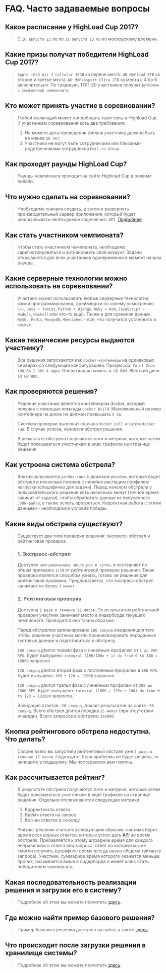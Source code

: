 FAQ. Часто задаваемые вопросы
===

Какое расписание у HighLoad Cup 2017?
----------------------------------------
> С `10 августа 15:00` по `31 августа 15:00` по московскому времени.

Какие призы получат победители HighLoad Cup 2017?
-------------------------------------------------
> `Apple iPad Air 2 Cellular 16GB` за первое место.
> `WD MyCloud 6TB` за второе и третье места.
> `WD MyPassport Ultra 2TB` за места с 4 по 6 включительно.
> По традиции, ТОП-20 участников получат `футболки с символикой чемпионата`.

Кто может принять участие в соревновании?
-----------------------------------------
> Любой желающий может попробовать свои силы в Highload Cup. К участникам соревнования есть два требования:
> 1.  На момент даты проведения финала участнику должно быть не менее `18 лет`;
> 2.  Участники не могут быть сотрудниками или близкими родственниками сотрудников `Mail.ru Group`.

Как проходят раунды HighLoad Cup?
---------------------------------
> Раунды чемпионата проходят на сайте Highload Cup в режиме онлайн.

Что нужно сделать на соревновании?
----------------------------------

> Необходимо сначала создать, а затем и развернуть производительный сервер приложения, который будет реализовывать необходимое задачей `Web API`. [Подробнее](TECHNICAL_TASK.md#Описание-задачи-highload-cup-2017)

Как стать участником чемпионата?
--------------------------------

> Чтобы стать участником чемпионата, необходимо зарегистрироваться и активировать свой аккаунт. Задачи открываются для всех участников
одновременно в момент начала раунда.

Какие серверные технологии можно использовать на соревновании?
--------------------------------------------------------------

> Участник может использовать любые серверные технологии, языки программирования, фреймворки по своему усмотрению 
> `C++`, `Java + Tomcat`, `Python + Django`, `Ruby + RoR`, `JavaScript + NodeJs`, `Haskell` или что-то
еще).
> Также и для хранения данных: `MySQL`, `Redis`, `MongoDB`, `Memcached` - всё, что получится установить в `docker`.

Какие технические ресурсы выдаются участнику?
---------------------------------------------

> Все решения запускаются как `docker-контейнеры` на одинаковых серверах со
следующей конфигурацией:
Процессор: `Intel Xeon x86_64 2 GHz 4 ядра`. Оперативная память: `4 GB
RAM`. Жесткий диск: `10 GB HDD`.

Как проверяются решения?
------------------------
> Решение участника является контейнером docker, который получен с
помощью команды `docker build`. Максимальный размер контейнера на диске не
должен превышать `5 Gb`.

> Система проверки выполнит сначала `docker pull` и затем `docker run`. В
случае успеха, начнется обстрел решения.

> В результате обстрела получаются логи и метрики, которые затем будут
показываться участникам в виде графиков на странице решения.

Как устроена система обстрела?
------------------------------

> Внутри запускается `yandex-танк` с движком `phantom`, который ведет
обстрел в несколько потоков с линейно растущим профилем нагрузки
(специфично для задачи). Перед началом обстрела у пользовательского
решения есть несколько минут (точное время зависит от задачи), чтобы
обработать данные из полученного `JSON-файла`, а также успеть прогреться.
Корректная работа с этими данными - необходимое условие победы.

Какие виды обстрела существуют?
-------------------------------
> Существует два типа проверки решения: экспресс-обстрел и рейтинговая
проверка.

> ### 1. Экспресс-обстрел

> Доступен `неограниченное число раз в сутки`, и составляет по объем примерно `1/10` от рейтинговой проверки решения. 
> Такая проверка является способом узнать, готово ли решение для рейтинговой проверки. 
> Предполагается, что экспресс-обстрел занимает не более `3 минут`.

> ### 2. Рейтинговая проверка
     
> Доступна `2 раза в течение 12 часов`. По результатам рейтинговой проверки участник занимает место в лидерборде текущего чемпионата. Проводится она таким образом: 

> Перед обстрелом запланировано `180 секунд` ожидания для того чтобы решение участника могло проанализировать переданные тестовые данные и подготовиться к обстрелу.
     
> `180 секунд` длится первая фаза с линейным профилем от `1 до 200 RPS`. Будет выпущено: `integral (199/180x + 1) dx from 0 to 180 = 18090` запросов
     
> `120 секунд` длится вторая фаза с постоянным профилем в `100 RPS`. Будет выпущено: `100 * 120 = 12000` запросов
    
> `120 секунд` длится третья фаза с линейным профилем от `200 до 2000 RPS`. Будет выпущено: `integral (1800 / 120x + 200) dx from 0 to 120 = 132000` запросов.
     
> Валидация ответов `~20 секунд`. Анализ результатов на сайте `~30 секунд`.
Всего обстрел длится порядка `15 минут` (при отсутствии очереди).
Всего запросов в обстреле: `162090`.

Кнопка рейтингового обстрела недоступна. Что делать?
----------------------------------------------------
> Скорее всего вы запустили рейтинговый обстрел уже `2 раза в течение 12
часов`. Подождите. Если проблема не будет решена, то напишите в поддержку. Мы постараемся вам помочь.

Как рассчитывается рейтинг?
---------------------------

> В результате обстрела получаются логи и метрики, которые затем будут
показываться участникам в виде графиков на странице решения. Отдельно
отслеживаются следующие метрики:

> 1. Корректность ответа
> 2. Время ответа на запрос
> 3. Кол-во ответов в секунду

> Рейтинг решения считается следующим образом: система берет время всех
верных ответов, которые успел дать [API](TECHNICAL_TASK.md#Описание-api) во время обстрела. Прибавляется к этому штрафное время для каждого неправильного ответа или запроса, ответ
на который мы не смогли получить (штрафное время всегда равно общему
таймауту запроса). Участник, суммарное время которого окажется меньше
прочих, оказывается выше в лидерборде и имеет шанс стать победителем
чемпионата.

Какая последовательность реализации решения и загрузки его в систему?
---------------------------------------------------------------------
> Подробнее об этом вы можете прочитать [здесь](TECHNICAL_TASK.md).

Где можно найти пример базового решения?
----------------------------------------
> Пример базового решения доступен на сайте, а также [здесь](EXAMPLE.md).

Что происходит после загрузки решения в хранилище системы?
----------------------------------------------------------
> Подробнее об этом вы можете прочитать [здесь](TECHNICAL_TASK.md#Шаг-1).
